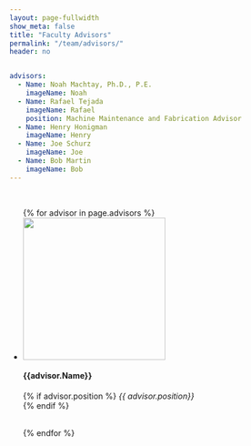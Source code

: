 ```yaml
---
layout: page-fullwidth
show_meta: false
title: "Faculty Advisors"
permalink: "/team/advisors/"
header: no


advisors:
  - Name: Noah Machtay, Ph.D., P.E.
    imageName: Noah
  - Name: Rafael Tejada
    imageName: Rafael
    position: Machine Maintenance and Fabrication Advisor
  - Name: Henry Honigman
    imageName: Henry
  - Name: Joe Schurz
    imageName: Joe
  - Name: Bob Martin
    imageName: Bob
---
```

<br>
<ul class="small-block-grid-1 medium-block-grid-3">
{% for advisor in page.advisors %}
  <li>
    <img src="{{ site.baseurl }}/images/advisors/{{ advisor.imageName }}.png" width="250px"><br>
    <h4>{{advisor.Name}}</h4>
    {% if advisor.position %}
      <i>{{ advisor.position}}</i><br>
    {% endif %}
  <br><br>
  </li>

{% endfor %}
</ul>
